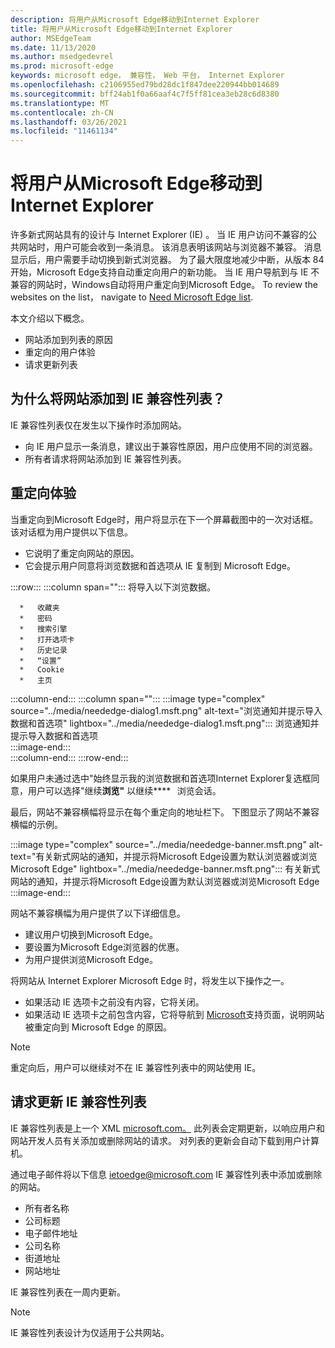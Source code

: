 ```yaml
---
description: 将用户从Microsoft Edge移动到Internet Explorer
title: 将用户从Microsoft Edge移动到Internet Explorer
author: MSEdgeTeam
ms.date: 11/13/2020
ms.author: msedgedevrel
ms.prod: microsoft-edge
keywords: microsoft edge， 兼容性， Web 平台， Internet Explorer
ms.openlocfilehash: c2106955ed79bd28dc1f847dee220944bb014689
ms.sourcegitcommit: bff24ab1f0a66aaf4c7f5ff81cea3eb28c6d8380
ms.translationtype: MT
ms.contentlocale: zh-CN
ms.lasthandoff: 03/26/2021
ms.locfileid: "11461134"
---
```

# <a name="moving-users-to-microsoft-edge-from-internet-explorer"></a>将用户从Microsoft Edge移动到Internet Explorer  

许多新式网站具有的设计与 Internet Explorer \(IE\) 。  当 IE 用户访问不兼容的公共网站时，用户可能会收到一条消息。  该消息表明该网站与浏览器不兼容。  消息显示后，用户需要手动切换到新式浏览器。  为了最大限度地减少中断，从版本 84 开始，Microsoft Edge支持自动重定向用户的新功能。  当 IE 用户导航到与 IE 不兼容的网站时，Windows自动将用户重定向到Microsoft Edge。  To review the websites on the list， navigate to [Need Microsoft Edge list][MicrosoftEdgeNeededgeV1].

本文介绍以下概念。  

*   网站添加到列表的原因  
*   重定向的用户体验  
*   请求更新列表  
    
## <a name="why-is-a-website-added-to-the-ie-compatibility-list"></a>为什么将网站添加到 IE 兼容性列表？  

IE 兼容性列表仅在发生以下操作时添加网站。  

*   向 IE 用户显示一条消息，建议出于兼容性原因，用户应使用不同的浏览器。  
*   所有者请求将网站添加到 IE 兼容性列表。  

## <a name="redirection-experience"></a>重定向体验

当重定向到Microsoft Edge时，用户将显示在下一个屏幕截图中的一次对话框。  该对话框为用户提供以下信息。  

*   它说明了重定向网站的原因。  
*   它会提示用户同意将浏览数据和首选项从 IE 复制到 Microsoft Edge。  

:::row:::
   :::column span="":::
      将导入以下浏览数据。  
      
      *   收藏夹  
      *   密码  
      *   搜索引擎  
      *   打开选项卡  
      *   历史记录  
      *   “设置”  
      *   Cookie  
      *   主页  
   :::column-end:::
   :::column span="":::
      :::image type="complex" source="../media/neededge-dialog1.msft.png" alt-text="浏览通知并提示导入数据和首选项" lightbox="../media/neededge-dialog1.msft.png":::
         浏览通知并提示导入数据和首选项  
      :::image-end:::  
   :::column-end:::
:::row-end:::

如果用户未通过选中"始终显示我的浏览数据和首选项Internet Explorer复选框同意，用户可以选择"继续**浏览"** 以继续****   浏览会话。  

最后，网站不兼容横幅将显示在每个重定向的地址栏下。  下图显示了网站不兼容横幅的示例。

:::image type="complex" source="../media/neededge-banner.msft.png" alt-text="有关新式网站的通知，并提示将Microsoft Edge设置为默认浏览器或浏览Microsoft Edge" lightbox="../media/neededge-banner.msft.png":::
   有关新式网站的通知，并提示将Microsoft Edge设置为默认浏览器或浏览Microsoft Edge  
:::image-end:::

网站不兼容横幅为用户提供了以下详细信息。  

*   建议用户切换到Microsoft Edge。  
*   要设置为Microsoft Edge浏览器的优惠。  
*   为用户提供浏览Microsoft Edge。    
    
将网站从 Internet Explorer Microsoft Edge 时，将发生以下操作之一。

*   如果活动 IE 选项卡之前没有内容，它将关闭。  
*   如果活动 IE 选项卡之前包含内容，它将导航到 [Microsoft][MicrosoftSupportOfficeTheWebsiteYouWereTryingToReachDoesntWorkWithInternetExplorer]支持页面，说明网站被重定向到 Microsoft Edge 的原因。  

> [!NOTE]
> 重定向后，用户可以继续对不在 IE 兼容性列表中的网站使用 IE。  

## <a name="request-an-update-to-the-ie-compatibility-list"></a>请求更新 IE 兼容性列表  

IE 兼容性列表是上一个 XML [microsoft.com。][MicrosoftOfficialHome]  此列表会定期更新，以响应用户和网站开发人员有关添加或删除网站的请求。  对列表的更新会自动下载到用户计算机。  

通过电子邮件将以下信息 [ietoedge@microsoft.com][MailtoMicrosoftIetoedge] IE 兼容性列表中添加或删除的网站。    

*   所有者名称  
*   公司标题  
*   电子邮件地址  
*   公司名称  
*   街道地址  
*   网站地址  
    
IE 兼容性列表在一周内更新。

> [!NOTE]
> IE 兼容性列表设计为仅适用于公共网站。  

<!-- links -->  

[MailtoMicrosoftIetoedge]: mailto:ietoedge@microsoft.com "向用户发送电子邮件 ietoedge@microsoft.com"  

[MicrosoftOfficialHome]: https://www.microsoft.com "Microsoft 官方主页"  

[MicrosoftEdgeNeededgeV1]:  https://edge.microsoft.com/neededge/v1 "需要Microsoft Edge v1 xml 文件|Microsoft Edge"  

[MicrosoftSupportOfficeTheWebsiteYouWereTryingToReachDoesntWorkWithInternetExplorer]: https://support.microsoft.com/office/the-website-you-were-trying-to-reach-doesn-t-work-with-internet-explorer-8f5fc675-cd47-414c-9535-12821ddfc554 "尝试访问的网站无法与Internet Explorer |Microsoft Office支持"  
